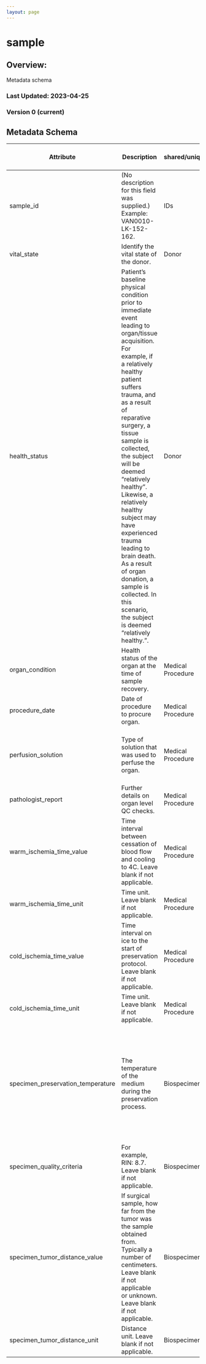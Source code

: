 ```yaml
---
layout: page
---
```

# sample

## Overview:
Metadata schema

### Last Updated: 2023-04-25

### Version 0 (current)

## Metadata Schema

| Attribute | Description | shared/unique | enum | required | format | required if | type | pattern (regular expression) | url |
|-----------|-------------|---------------|------|----------|--------|-------------|------|------------------------------|-----|
| sample_id | (No description for this field was supplied.) Example: VAN0010-LK-152-162. | IDs |   | True |   |   |   | ([A-Z]+[0-9]+)-[A-Z]{2}\d*(-\d+)+(_\d+)? |   |
| vital_state | Identify the vital state of the donor. | Donor | living or deceased | True |   |   |   |   |   |
| health_status | Patient’s baseline physical condition prior to immediate event leading to organ/tissue acquisition. For example, if a relatively healthy patient suffers trauma, and as a result of reparative surgery, a tissue sample is collected, the subject will be deemed “relatively healthy”.   Likewise, a relatively healthy subject may have experienced trauma leading to brain death.  As a result of organ donation, a sample is collected.  In this scenario, the subject is deemed “relatively healthy.”. | Donor | cancer, relatively healthy, or chronic illness | True |   |   |   |   |   |
| organ_condition | Health status of the organ at the time of sample recovery. | Medical Procedure | healthy or diseased | True |   |   |   |   |   |
| procedure_date | Date of procedure to procure organ. | Medical Procedure |   | True | %Y-%m-%d |   | date |   |   |
| perfusion_solution | Type of solution that was used to perfuse the organ. | Medical Procedure | UWS, HTK, Belzer MPS/KPS, Formalin, Perfadex, Unknown, or None | True |   |   |   |   |   |
| pathologist_report | Further details on organ level QC checks. | Medical Procedure |   | True |   |   |   |   |   |
| warm_ischemia_time_value | Time interval between cessation of blood flow and cooling to 4C. Leave blank if not applicable. | Medical Procedure |   | False |   |   | number |   |   |
| warm_ischemia_time_unit | Time unit. Leave blank if not applicable. | Medical Procedure | minutes | False |   | warm_ischemia_time_value present |   |   |   |
| cold_ischemia_time_value | Time interval on ice to the start of preservation protocol. Leave blank if not applicable. | Medical Procedure |   | False |   |   | number |   |   |
| cold_ischemia_time_unit | Time unit. Leave blank if not applicable. | Medical Procedure | minutes | False |   | cold_ischemia_time_value present |   |   |   |
| specimen_preservation_temperature | The temperature of the medium during the preservation process. | Biospecimen | Liquid Nitrogen, Liquid Nitrogen Vapor, Freezer (-80 Celsius), Freezer (-20 Celsius), Refrigerator (4 Celsius), or Room Temperature | True |   |   |   |   |   |
| specimen_quality_criteria | For example, RIN: 8.7. Leave blank if not applicable. | Biospecimen |   | False |   |   |   |   |   |
| specimen_tumor_distance_value | If surgical sample, how far from the tumor was the sample obtained from. Typically a number of centimeters. Leave blank if not applicable or unknown. Leave blank if not applicable. | Biospecimen |   | False |   |   | number |   |   |
| specimen_tumor_distance_unit | Distance unit. Leave blank if not applicable. | Biospecimen | cm | False |   | specimen_tumor_distance_value present |   |   |   |
